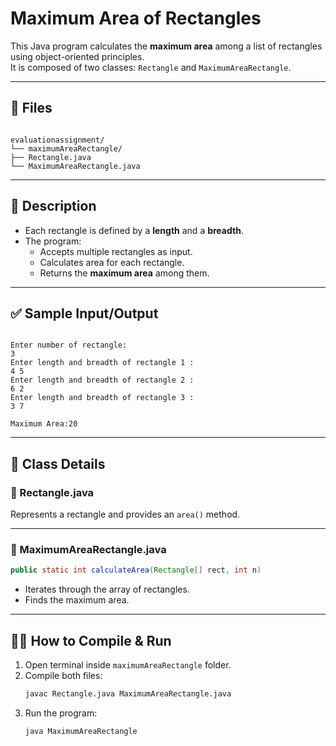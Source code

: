 
# Maximum Area of Rectangles

This Java program calculates the **maximum area** among a list of rectangles using object-oriented principles.  
It is composed of two classes: `Rectangle` and `MaximumAreaRectangle`.

---

## 📂 Files

```

evaluationassignment/
└── maximumAreaRectangle/
├── Rectangle.java
└── MaximumAreaRectangle.java

```
---

## 📘 Description

- Each rectangle is defined by a **length** and a **breadth**.
- The program:
  - Accepts multiple rectangles as input.
  - Calculates area for each rectangle.
  - Returns the **maximum area** among them.

---

## ✅ Sample Input/Output

```

Enter number of rectangle:
3
Enter length and breadth of rectangle 1 :
4 5
Enter length and breadth of rectangle 2 :
6 2
Enter length and breadth of rectangle 3 :
3 7

Maximum Area:20

````
---

## 🧱 Class Details

### 🔹 Rectangle.java

Represents a rectangle and provides an `area()` method.

---

### 🔹 MaximumAreaRectangle.java

```java
public static int calculateArea(Rectangle[] rect, int n)
```

* Iterates through the array of rectangles.
* Finds the maximum area.

---

## 🧑‍💻 How to Compile & Run

1. Open terminal inside `maximumAreaRectangle` folder.
2. Compile both files:
   ```bash
   javac Rectangle.java MaximumAreaRectangle.java
   ```
3. Run the program:
   ```bash
   java MaximumAreaRectangle
   ```
